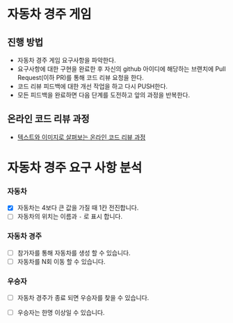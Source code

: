 # 자동차 경주 게임
## 진행 방법
* 자동차 경주 게임 요구사항을 파악한다.
* 요구사항에 대한 구현을 완료한 후 자신의 github 아이디에 해당하는 브랜치에 Pull Request(이하 PR)를 통해 코드 리뷰 요청을 한다.
* 코드 리뷰 피드백에 대한 개선 작업을 하고 다시 PUSH한다.
* 모든 피드백을 완료하면 다음 단계를 도전하고 앞의 과정을 반복한다.

## 온라인 코드 리뷰 과정
* [텍스트와 이미지로 살펴보는 온라인 코드 리뷰 과정](https://github.com/next-step/nextstep-docs/tree/master/codereview)

# 자동차 경주 요구 사항 분석

### 자동차
- [X] 자동차는 4보다 큰 값을 가질 때 1칸 전진합니다.
- [ ] 자동차의 위치는 이름과 `-` 로 표시 합니다.

### 자동차 경주
- [ ] 참가자를 통해 자동차를 생성 할 수 있습니다.
- [ ] 자동차를 N회 이동 할 수 있습니다.

### 우승자
- [ ] 자동차 경주가 종료 되면 우승자를 찾을 수 있습니다.
- [ ] 우승자는 한명 이상일 수 있습니다.


